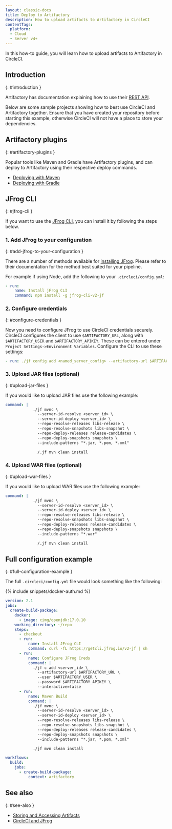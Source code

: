 ```yaml
---
layout: classic-docs
title: Deploy to Artifactory
description: How to upload artifacts to Artifactory in CircleCI
contentTags:
  platform:
  - Cloud
  - Server v4+
---
```


In this how-to guide, you will learn how to upload artifacts to Artifactory in CircleCI.

## Introduction
{: #introduction }

Artifactory has documentation explaining how to use their [REST API](https://www.jfrog.com/confluence/display/RTF/Artifactory+REST+API).

Below are some sample projects showing how to best use CircleCI and Artifactory together. Ensure that you have created your repository before starting this example, otherwise CircleCI will not have a place to store your dependencies.

## Artifactory plugins
{: #artifactory-plugins }

Popular tools like Maven and Gradle have Artifactory plugins, and can deploy to Artifactory using their respective deploy commands.

- [Deploying with Maven](https://jfrog.com/help/r/jfrog-integrations-documentation/ecosystem-integration-maven-artifactory-plugin)
- [Deploying with Gradle](https://www.jfrog.com/confluence/display/RTF/Gradle+Artifactory+Plugin)

## JFrog CLI
{: #jfrog-cli }

If you want to use the [JFrog CLI](https://docs.jfrog-applications.jfrog.io/jfrog-applications/jfrog-cli), you can install it by following the steps below.

### 1. Add JFrog to your configuration
{: #add-jfrog-to-your-configuration }

There are a number of methods available for [installing JFrog](https://docs.jfrog-applications.jfrog.io/jfrog-applications/jfrog-cli/install#installation).  Please refer to their documentation for the method best suited for your pipeline.

For example if using Node, add the following to your `.circleci/config.yml`:

```yml
- run:
    name: Install jFrog CLI
    command: npm install -g jfrog-cli-v2-jf

```
### 2. Configure credentials
{: #configure-credentials }

Now you need to configure JFrog to use CircleCI credentials securely. CircleCI configures the client to use `$ARTIFACTORY_URL`, along with `$ARTIFACTORY_USER` and `$ARTIFACTORY_APIKEY`. These can be entered under `Project Settings->Environment Variables`. Configure the CLI to use these settings:

```yml
- run: ./jf config add <named_server_config> --artifactory-url $ARTIFACTORY_URL --user $ARTIFACTORY_USER --password $ARTIFACTORY_APIKEY --interactive=false
```

### 3. Upload JAR files (optional)
{: #upload-jar-files }

If you would like to upload JAR files use the following example:

```yml
command: |
            ./jf mvnc \
              --server-id-resolve <server_id> \
              --server-id-deploy <server_id> \
              --repo-resolve-releases libs-release \
              --repo-resolve-snapshots libs-snapshot \
              --repo-deploy-releases release-candidates \
              --repo-deploy-snapshots snapshots \
              --include-patterns "*.jar, *.pom, *.xml"

              /.jf mvn clean install
```

### 4. Upload WAR files (optional)
{: #upload-war-files }

If you would like to upload WAR files use the following example:

```yml
command: |
            ./jf mvnc \
              --server-id-resolve <server_id> \
              --server-id-deploy <server_id> \
              --repo-resolve-releases libs-release \
              --repo-resolve-snapshots libs-snapshot \
              --repo-deploy-releases release-candidates \
              --repo-deploy-snapshots snapshots \
              --include-patterns "*.war"

              /.jf mvn clean install
```

## Full configuration example
{: #full-configuration-example }

The full `.circleci/config.yml` file would look something like the following:

{% include snippets/docker-auth.md %}

```yml
version: 2.1
jobs:
  create-build-package:
    docker:
      - image: cimg/openjdk:17.0.10
    working_directory: ~/repo
    steps:
      - checkout
      - run:
          name: Install JFrog CLI
          command: curl -fL https://getcli.jfrog.io/v2-jf | sh
      - run:
          name: Configure JFrog Creds
          command: |
            ./jf c add <server_id> \
              --artifactory-url $ARTIFACTORY_URL \
              --user $ARTIFACTORY_USER \
              --password $ARTIFACTORY_APIKEY \
              --interactive=false
      - run:
          name: Maven Build
          command: |
            ./jf mvnc \
              --server-id-resolve <server_id> \
              --server-id-deploy <server_id> \
              --repo-resolve-releases libs-release \
              --repo-resolve-snapshots libs-snapshot \
              --repo-deploy-releases release-candidates \
              --repo-deploy-snapshots snapshots \
              --include-patterns "*.jar, *.pom, *.xml"

            ./jf mvn clean install

workflows:
  build:
    jobs:
      - create-build-package:
          context: artifactory
```

## See also
{: #see-also }

- [Storing and Accessing Artifacts](/docs/artifacts/)
- [CircleCI and JFrog](https://circleci.com/circleci-and-jfrog/)
